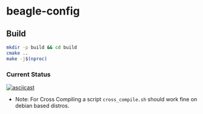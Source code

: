 # beagle-config

## Build

```bash
mkdir -p build && cd build
cmake ..
make -j$(nproc)
```
### Current Status
[![asciicast](https://asciinema.org/a/429873.svg)](https://asciinema.org/a/429873)

* Note: For Cross Compiling a script `cross_compile.sh` should work fine on debian based distros.
